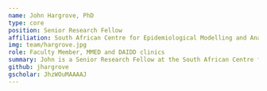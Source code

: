 ```yaml
---
name: John Hargrove, PhD
type: core
position: Senior Research Fellow
affiliation: South African Centre for Epidemiological Modelling and Analysis ([SACEMA](http://www.sacema.org/ "SACEMA")) <br>Stellenbosch University, Stellenbosch, Western Cape, South Africa
img: team/hargrove.jpg
role: Faculty Member, MMED and DAIDD clinics
summary: John is a Senior Research Fellow at the South African Centre for Epidemiological Modelling and Analysis (SACEMA) and Professor Emeritus of Mathematics at Stellenbosch University. He served as the Director of SACEMA from 2006-2010 and has been on the ICI3D Core Faculty since the program started in 2012.
github: jhargrove
gscholar: JhzWOuMAAAAJ
---
```

